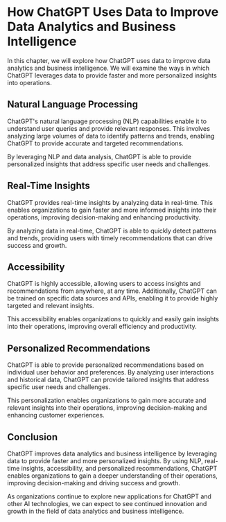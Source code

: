 How ChatGPT Uses Data to Improve Data Analytics and Business Intelligence
===================================================================================================================================================

In this chapter, we will explore how ChatGPT uses data to improve data analytics and business intelligence. We will examine the ways in which ChatGPT leverages data to provide faster and more personalized insights into operations.

Natural Language Processing
---------------------------

ChatGPT's natural language processing (NLP) capabilities enable it to understand user queries and provide relevant responses. This involves analyzing large volumes of data to identify patterns and trends, enabling ChatGPT to provide accurate and targeted recommendations.

By leveraging NLP and data analysis, ChatGPT is able to provide personalized insights that address specific user needs and challenges.

Real-Time Insights
------------------

ChatGPT provides real-time insights by analyzing data in real-time. This enables organizations to gain faster and more informed insights into their operations, improving decision-making and enhancing productivity.

By analyzing data in real-time, ChatGPT is able to quickly detect patterns and trends, providing users with timely recommendations that can drive success and growth.

Accessibility
-------------

ChatGPT is highly accessible, allowing users to access insights and recommendations from anywhere, at any time. Additionally, ChatGPT can be trained on specific data sources and APIs, enabling it to provide highly targeted and relevant insights.

This accessibility enables organizations to quickly and easily gain insights into their operations, improving overall efficiency and productivity.

Personalized Recommendations
----------------------------

ChatGPT is able to provide personalized recommendations based on individual user behavior and preferences. By analyzing user interactions and historical data, ChatGPT can provide tailored insights that address specific user needs and challenges.

This personalization enables organizations to gain more accurate and relevant insights into their operations, improving decision-making and enhancing customer experiences.

Conclusion
----------

ChatGPT improves data analytics and business intelligence by leveraging data to provide faster and more personalized insights. By using NLP, real-time insights, accessibility, and personalized recommendations, ChatGPT enables organizations to gain a deeper understanding of their operations, improving decision-making and driving success and growth.

As organizations continue to explore new applications for ChatGPT and other AI technologies, we can expect to see continued innovation and growth in the field of data analytics and business intelligence.
